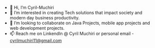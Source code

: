 - 👋 Hi, I’m  Cyril-Muchiri
- 👀 I’m interested in creating Tech solutions that impact society and modern day business productivity.
- 💞️ I’m looking to collaborate on Java Projects, mobile app projects and web development projects.
- 📫 Reach me on LinkendIn @ Cyril Muchiri or personal email - cyrilmuchiri11@gmail.com

<!---
Cyril-Muchiri/Cyril-Muchiri is a ✨ special ✨ repository because its `README.md` (this file) appears on your GitHub profile.
You can click the Preview link to take a look at your changes.
--->
